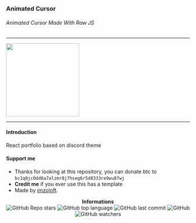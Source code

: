 ## <h3>Animated Cursor</h3>

<h6>Animated Cursor Made With Raw JS</h6>

---

<p>
    <img src="https://cdn.discordapp.com/attachments/1065385280393203892/1079441906175594619/0226.gif" width="200"/><br/>
</p>

---

<h4>Introduction</h4>

React portfolio based on discord theme

<h4>Support me</h4>

- Thanks for looking at this repository, you can donate btc to `bc1q0jc0dd6a7alzmr8j7hseg6r5d8333re9wu87wj`
- **Credit me** if you ever use this has a template
- Made by [imzoloft](https://gitlab.com/imzoloft).

<div align="center">
    <b>Informations</b><br>
    <img alt="GitHub Repo stars" src="https://img.shields.io/github/stars/imzoloft/animated-cursor?color=000">
    <img alt="GitHub top language" src="https://img.shields.io/github/languages/top/imzoloft/animated-cursor?color=000">
    <img alt="GitHub last commit" src="https://img.shields.io/github/last-commit/imzoloft/animated-cursor?color=000">
    <img alt="GitHub" src="https://img.shields.io/github/license/imzoloft/animated-cursor?color=000">
    <img alt="GitHub watchers" src="https://img.shields.io/github/watchers/imzoloft/animated-cursor?color=000">
</div>
